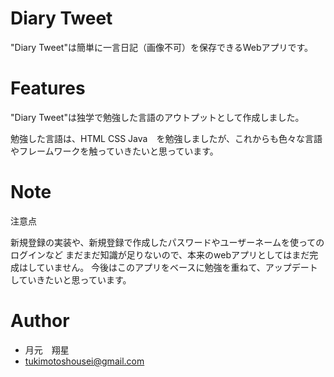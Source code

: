 # Diary Tweet

"Diary Tweet"は簡単に一言日記（画像不可）を保存できるWebアプリです。

# Features

"Diary Tweet"は独学で勉強した言語のアウトプットとして作成しました。<br>
 
 勉強した言語は、HTML CSS Java　を勉強しましたが、これからも色々な言語やフレームワークを触っていきたいと思っています。

# Note

注意点

新規登録の実装や、新規登録で作成したパスワードやユーザーネームを使ってのログインなど
まだまだ知識が足りないので、本来のwebアプリとしてはまだ完成はしていません。
今後はこのアプリをベースに勉強を重ねて、アップデートしていきたいと思っています。



# Author

* 月元　翔星
* tukimotoshousei@gmail.com


